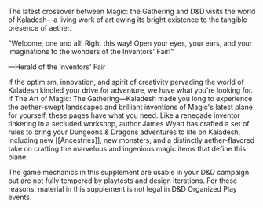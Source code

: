 The latest crossover between Magic: the Gathering and D&D visits the world of Kaladesh—a living work of art owing its bright existence to the tangible presence of aether.

"Welcome, one and all! Right this way! Open your eyes, your ears, and your imaginations to the wonders of the Inventors' Fair!"

—Herald of the Inventors' Fair

If the optimism, innovation, and spirit of creativity pervading the world of Kaladesh kindled your drive for adventure, we have what you're looking for. If The Art of Magic: The Gathering—Kaladesh made you long to experience the aether-swept landscapes and brilliant inventions of Magic's latest plane for yourself, these pages have what you need. Like a renegade inventor tinkering in a secluded workshop, author James Wyatt has crafted a set of rules to bring your Dungeons & Dragons adventures to life on Kaladesh, including new [[Ancestries]], new monsters, and a distinctly aether-flavored take on crafting the marvelous and ingenious magic items that define this plane.

The game mechanics in this supplement are usable in your D&D campaign but are not fully tempered by playtests and design iterations. For these reasons, material in this supplement is not legal in D&D Organized Play events.